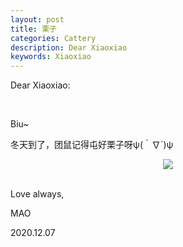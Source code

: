 ```yaml
---
layout: post
title: 栗子
categories: Cattery
description: Dear Xiaoxiao
keywords: Xiaoxiao
---
```


Dear Xiaoxiao:

<br/>

Biu~

冬天到了，团鼠记得屯好栗子呀ψ(｀∇´)ψ

<div align="center">
   <img src="https://ruifmaxx.github.io/images/BIU.png" style="zoom:100%" />
</div>

<br/>

Love always,

MAO

2020.12.07

